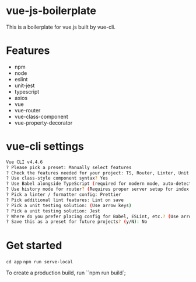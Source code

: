# vue-js-boilerplate
This is a boilerplate for vue.js built by vue-cli.

# Features
- npm
- node
- eslint
- unit-jest
- typescript
- axios
- vue
- vue-router
- vue-class-component
- vue-property-decorator

# vue-cli settings
```sh
Vue CLI v4.4.6
? Please pick a preset: Manually select features
? Check the features needed for your project: TS, Router, Linter, Unit
? Use class-style component syntax? Yes
? Use Babel alongside TypeScript (required for modern mode, auto-detected polyfills, transpiling JSX)? No
? Use history mode for router? (Requires proper server setup for index fallback in production) Yes
? Pick a linter / formatter config: Prettier
? Pick additional lint features: Lint on save
? Pick a unit testing solution: (Use arrow keys)
? Pick a unit testing solution: Jest
? Where do you prefer placing config for Babel, ESLint, etc.? (Use arrow keys): In dedicated config files 
? Save this as a preset for future projects? (y/N): No
```

# Get started
`cd app`
`npm run serve-local`

To create a production build, run ``npm run build`;